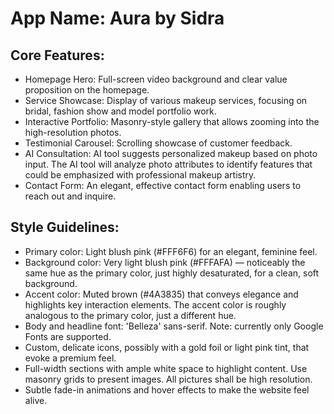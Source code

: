 # **App Name**: Aura by Sidra

## Core Features:

- Homepage Hero: Full-screen video background and clear value proposition on the homepage.
- Service Showcase: Display of various makeup services, focusing on bridal, fashion show and model portfolio work.
- Interactive Portfolio: Masonry-style gallery that allows zooming into the high-resolution photos.
- Testimonial Carousel: Scrolling showcase of customer feedback.
- AI Consultation: AI tool suggests personalized makeup based on photo input. The AI tool will analyze photo attributes to identify features that could be emphasized with professional makeup artistry.
- Contact Form: An elegant, effective contact form enabling users to reach out and inquire.

## Style Guidelines:

- Primary color: Light blush pink (#FFF6F6) for an elegant, feminine feel.
- Background color: Very light blush pink (#FFFAFA) — noticeably the same hue as the primary color, just highly desaturated, for a clean, soft background.
- Accent color: Muted brown (#4A3835) that conveys elegance and highlights key interaction elements. The accent color is roughly analogous to the primary color, just a different hue.
- Body and headline font: 'Belleza' sans-serif. Note: currently only Google Fonts are supported.
- Custom, delicate icons, possibly with a gold foil or light pink tint, that evoke a premium feel.
- Full-width sections with ample white space to highlight content. Use masonry grids to present images. All pictures shall be high resolution.
- Subtle fade-in animations and hover effects to make the website feel alive.